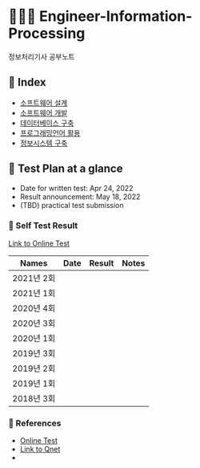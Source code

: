 # 👨‍💻📝 Engineer-Information-Processing
정보처리기사 공부노트


## :card_index: Index

- [소프트웨어 설계](https://github.com/bboygg/Engineer-Information-Processing/blob/main/sw-design.md)
- [소프트웨어 개발](https://github.com/bboygg/Engineer-Information-Processing/blob/main/sw-development.md)
- [데이터베이스 구축](https://github.com/bboygg/Engineer-Information-Processing/blob/main/db-construction.md)
- [프로그래밍언어 활용](https://github.com/bboygg/Engineer-Information-Processing/blob/main/programming-language.md)
- [정보시스템 구축](https://github.com/bboygg/Engineer-Information-Processing/blob/main/information-system.md)




## :calendar: Test Plan at a glance

- Date for written test: Apr 24, 2022
- Result announcement: May 18, 2022 
- (TBD) practical test submission



### :100: Self Test Result

[Link to Online Test](https://q.fran.kr/%EC%8B%9C%ED%97%98/%EC%A0%95%EB%B3%B4%EC%B2%98%EB%A6%AC%EA%B8%B0%EC%82%AC)

| Names      | Date | Result | Notes |
| ---------- | ---- | ------ | ----- |
| 2021년 2회 |      |        |       |
| 2021년 1회 |      |        |       |
| 2020년 4회 |      |        |       |
| 2020년 3회 |      |        |       |
| 2020년 1회 |      |        |       |
| 2019년 3회 |      |        |       |
| 2019년 2회 |      |        |       |
| 2019년 1회 |      |        |       |
| 2018년 3회 |      |        |       |



### 🔗 References
- [Online Test](https://q.fran.kr/%EC%8B%9C%ED%97%98/%EC%A0%95%EB%B3%B4%EC%B2%98%EB%A6%AC%EA%B8%B0%EC%82%AC)
- [Link to Qnet](https://www.q-net.or.kr/crf005.do?id=crf00505&jmCd=1320)
- 
